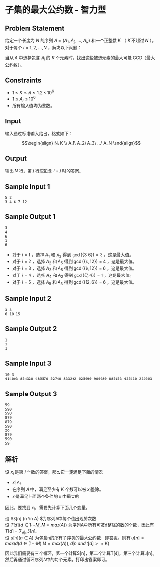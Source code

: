 # 子集的最大公约数 - 智力型

## Problem Statement
给定一个长度为 $N$ 的序列 $A = (A_1, A_2, \dots, A_N)$ 和一个正整数 $K$ （ $K$ 不超过 $N$ ）。对于每个 $i = 1, 2, \dots, N$ ，解决以下问题：

当从 $A$ 中选择包含 $A_i$ 的 $K$ 个元素时，找出这些被选元素的最大可能 GCD（最大公约数）。

## Constraints
- $1 \leq K \leq N \leq 1.2 \times 10^6$ 
- $1 \leq A_i \leq 10^6$ 
- 所有输入值均为整数。

## Input
输入通过标准输入给出，格式如下：

```math
\begin{align}
N\ K \\
A_1\ A_2\  A_3\ ...\ A_N
\end{align}
```

## Output
输出 $N$ 行。第 $j$ 行应包含 $i = j$ 时的答案。

## Sample Input 1
```
5 2
3 4 6 7 12
```

## Sample Output 1
```
3
4
6
1
6

```

- 对于 $i = 1$ ，选择 $A_1$ 和 $A_3$ 得到 $\gcd(\{3, 6\}) = 3$ ，这是最大值。
- 对于 $i = 2$ ，选择 $A_2$ 和 $A_5$ 得到 $\gcd(\{4, 12\}) = 4$ ，这是最大值。
- 对于 $i = 3$ ，选择 $A_3$ 和 $A_5$ 得到 $\gcd(\{6, 12\}) = 6$ ，这是最大值。
- 对于 $i = 4$ ，选择 $A_4$ 和 $A_2$ 得到 $\gcd(\{7, 4\}) = 1$ ，这是最大值。
- 对于 $i = 5$ ，选择 $A_5$ 和 $A_3$ 得到 $\gcd(\{12, 6\}) = 6$ ，这是最大值。

## Sample Input 2
```
3 3
6 10 15
```

## Sample Output 2
```
1
1
1
```

## Sample Input 3
```
10 3
414003 854320 485570 52740 833292 625990 909680 885153 435420 221663
```

## Sample Output 3
```
59
590
590
879
879
590
20
879
590
59
```

## 解析
设 $x_i$ 是第 $i$ 个数的答案，那么它一定满足下面的情况
- $x_i|A_i$
- 在序列 $A$ 中，满足至少有 $K$ 个数可以被 $x_i$整除。
- $x_i$是满足上面两个条件的 $x$ 中最大的

因此，要找到 $x_i$，需要先计算下面几个变量。

设 $S[n] (n \in A) $为序列A中每个值出现的次数  
设 $T[d] (d \in 1 \cdots M, M = max(A) )$ 为序列A中所有可被d整除的数的个数，因此有 $T[d] = \sum_{d|n} S[n]$。  
设 $u[n] (n \in A)$ 为包含n的所有子序列的最大公约数，即答案。则有 $u[n] = max(d (d \in (1 \cdots M)\ M = max(A)), d|n\ and\ t[d] >= K)$

因此我们需要有三个循环，第一个计算S[n]，第二个计算T[d]，第三个计算u[n]。
然后再通过循环序列A中的每个元素，打印出答案即可。

  

